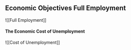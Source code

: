 ## Economic Objectives Full Employment
![[Full Employment]]


#### The Economic Cost of Unemployment
![[Cost of Unemployment]]